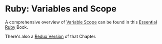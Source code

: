 # Ruby: Variables and Scope

A comprehensive overview of [Variable Scope](https://bparanj.gitbooks.io/ruby-basics/content/part2/scope_of_variables.html) can be found in this [Essential Ruby](https://bparanj.gitbooks.io/ruby-basics/content/) Book.

There's also a [Redux Version](https://bparanj.gitbooks.io/ruby-basics/content/part2/scope_of_variables_redux.html) of that Chapter.
